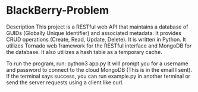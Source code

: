 # BlackBerry-Problem

Description
This project is a RESTful web API that maintains a database of GUIDs (Globally Unique Identifier) and associated metadata. It provides CRUD operations (Create, Read, Update, Delete).
It is written in Python. It utilizes Tornado web framework for the RESTful interface and MongoDB for the database. 
It also utilizes a hash table as a temporary cache.

To run the program, run:
python3 app.py
It will prompt you for a username and password to connect to the cloud MongoDB (This is in the email I sent).
If the terminal says success, you can run example.py in another terminal or send the server requests using a client like curl. 
